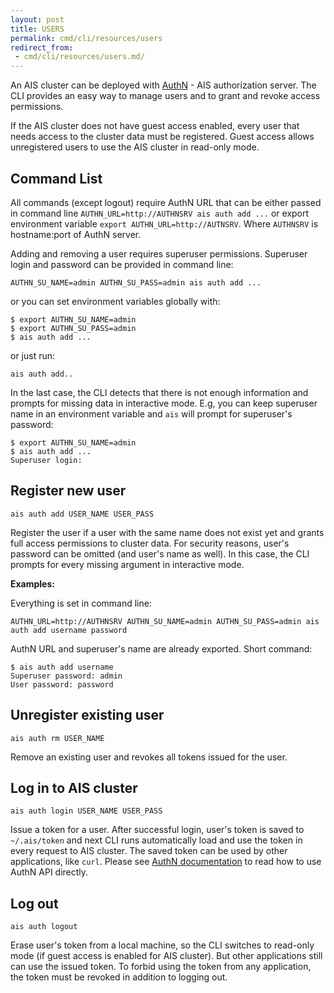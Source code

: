 ```yaml
---
layout: post
title: USERS
permalink: cmd/cli/resources/users
redirect_from:
 - cmd/cli/resources/users.md/
---
```


An AIS cluster can be deployed with [AuthN](/aistore/cmd/authn/README.md) - AIS authorization server. The CLI provides an easy way to manage users and to grant and revoke access permissions.

If the AIS cluster does not have guest access enabled, every user that needs access to the cluster data must be registered. Guest access allows unregistered users to use the AIS cluster in read-only mode.

## Command List

All commands (except logout) require AuthN URL that can be either passed in command line `AUTHN_URL=http://AUTHNSRV ais auth add ...` or export environment variable `export AUTHN_URL=http://AUTNSRV`. Where `AUTHNSRV` is hostname:port of AuthN server.

Adding and removing a user requires superuser permissions. Superuser login and password can be provided in command line:

`AUTHN_SU_NAME=admin AUTHN_SU_PASS=admin ais auth add ...`

or you can set environment variables globally with:

```console
$ export AUTHN_SU_NAME=admin
$ export AUTHN_SU_PASS=admin
$ ais auth add ...
```

or just run:

`ais auth add..`

In the last case, the CLI detects that there is not enough information and prompts for missing data in interactive mode. E.g, you can keep superuser name in an environment variable and `ais` will prompt for superuser\'s password:

```console
$ export AUTHN_SU_NAME=admin
$ ais auth add ...
Superuser login:
```

## Register new user

`ais auth add USER_NAME USER_PASS`

Register the user if a user with the same name does not exist yet and grants full access permissions to cluster data.
For security reasons, user's password can be omitted (and user's name as well).
In this case, the CLI prompts for every missing argument in interactive mode.

**Examples:**

Everything is set in command line:

`AUTHN_URL=http://AUTHNSRV AUTHN_SU_NAME=admin AUTHN_SU_PASS=admin ais auth add username password`

AuthN URL and superuser's name are already exported.
Short command:

```console
$ ais auth add username
Superuser password: admin
User password: password
```

## Unregister existing user

`ais auth rm USER_NAME`

Remove an existing user and revokes all tokens issued for the user.

## Log in to AIS cluster

`ais auth login USER_NAME USER_PASS`

Issue a token for a user.
After successful login, user's token is saved to `~/.ais/token` and next CLI runs automatically load and use the token in every request to AIS cluster.
The saved token can be used by other applications, like `curl`.
Please see [AuthN documentation](/aistore/cmd/authn/README.md) to read how to use AuthN API directly.

## Log out

`ais auth logout`

Erase user's token from a local machine, so the CLI switches to read-only mode (if guest access is enabled for AIS cluster).
But other applications still can use the issued token.
To forbid using the token from any application, the token must be revoked in addition to logging out.
